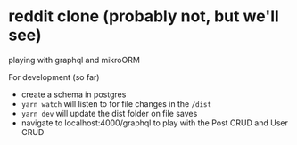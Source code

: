 # reddit clone (probably not, but we'll see)
playing with graphql and mikroORM

For development (so far)
- create a schema in postgres
- `yarn watch` will listen to for file changes in the `/dist`
- `yarn dev` will update the dist folder on file saves
- navigate to localhost:4000/graphql to play with the Post CRUD and User CRUD

